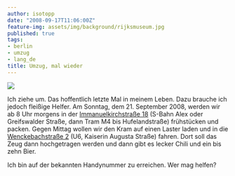 ```yaml
---
author: isotopp
date: "2008-09-17T11:06:00Z"
feature-img: assets/img/background/rijksmuseum.jpg
published: true
tags:
- berlin
- umzug
- lang_de
title: Umzug, mal wieder
---
```


![](/uploads/wenckebachstrasse.png)

Ich ziehe um.
Das hoffentlich letzte Mal in meinem Leben.
Dazu brauche ich jedoch fleißige Helfer.
Am Sonntag, dem 21. September 2008, werden wir ab 8 Uhr morgens in der 
[Immanuelkirchstraße 18](http://maps.google.com/maps?f=q&hl=en&geocode=&q=immanuelkirchstra%C3%9Fe+18,berlin&sll=37.0625,-95.677068&sspn=76.168433,106.347656&ie=UTF8&ll=52.531509,13.427181&spn=0.007388,0.012982&z=16)
(S-Bahn Alex oder Greifswalder Straße, dann Tram M4 bis Hufelandstraße) frühstücken und packen.
Gegen Mittag wollen wir den Kram auf einen Laster laden und in die 
[Wenckebachstraße 2](http://maps.google.com/maps?f=q&hl=en&geocode=&q=Wenckebachstrasse+2,berlin&sll=52.531509,13.427181&sspn=0.007388,0.012982&ie=UTF8&z=16)
(U6, Kaiserin Augusta Straße) fahren. 
Dort soll das Zeug dann hochgetragen werden und dann gibt es lecker Chili und ein bis zehn Bier.

Ich bin auf der bekannten Handynummer zu erreichen. Wer mag helfen?
